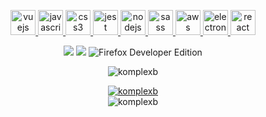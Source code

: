 <p align="center">
<a href="https://vuejs.org/" target="_blank"> <img src="https://devicons.github.io/devicon/devicon.git/icons/vuejs/vuejs-original-wordmark.svg" alt="vuejs" width="40" height="40"/> </a>
<a href="https://developer.mozilla.org/en-US/docs/Web/JavaScript" target="_blank"> <img src="https://devicons.github.io/devicon/devicon.git/icons/javascript/javascript-original.svg" alt="javascript" width="40" height="40"/> </a>
<a href="https://www.w3schools.com/css/" target="_blank"> <img src="https://devicons.github.io/devicon/devicon.git/icons/css3/css3-original-wordmark.svg" alt="css3" width="40" height="40"/> </a>
<a href="https://jestjs.io" target="_blank"> <img src="https://www.vectorlogo.zone/logos/jestjsio/jestjsio-icon.svg" alt="jest" width="40" height="40"/> </a>
<a href="https://nodejs.org" target="_blank"> <img src="https://devicons.github.io/devicon/devicon.git/icons/nodejs/nodejs-original-wordmark.svg" alt="nodejs" width="40" height="40"/> </a>
<a href="https://sass-lang.com" target="_blank"> <img src="https://devicons.github.io/devicon/devicon.git/icons/sass/sass-original.svg" alt="sass" width="40" height="40"/> </a>
<a href="https://aws.amazon.com" target="_blank"> <img src="https://devicons.github.io/devicon/devicon.git/icons/amazonwebservices/amazonwebservices-original-wordmark.svg" alt="aws" width="40" height="40"/> </a>
<a href="https://www.electronjs.org" target="_blank"> <img src="https://devicons.github.io/devicon/devicon.git/icons/electron/electron-original.svg" alt="electron" width="40" height="40"/> </a>
<a href="https://www.reactjs.org" target="_blank"> <img src="https://devicons.github.io/devicon/devicon.git/icons/react/react-original.svg" alt="react" width="40" height="40"/> </a>
</p>

<p align="center">
<img src="https://img.shields.io/badge/vs_code-007ACC?style=for-the-badge&logo=visualstudiocode&logoColor=white">
<img src="https://img.shields.io/badge/Atom-66595C?style=for-the-badge&logo=atom&logoColor=white">
<img src="https://img.shields.io/badge/Developer_Edition-0060df?style=for-the-badge&logo=firefox&logoColor=white" alt="Firefox Developer Edition">
</p>


<p align="center"><img src="https://github-readme-stats.vercel.app/api/top-langs?username=komplexb&show_icons=true&theme=cobalt&locale=en&layout=compact&count_private=true" alt="komplexb" /></p>

<!--START_SECTION:activity-->


<p align="center">
<a href="https://twitter.com/komplexb" target="_blank"><img src="https://img.shields.io/twitter/follow/komplexb?logo=twitter&style=for-the-badge" alt="komplexb" /></a>
<br>
<img src="https://komarev.com/ghpvc/?username=komplexb&label=Profile%20views&color=0e75b6&style=flat" alt="komplexb" />
</p>